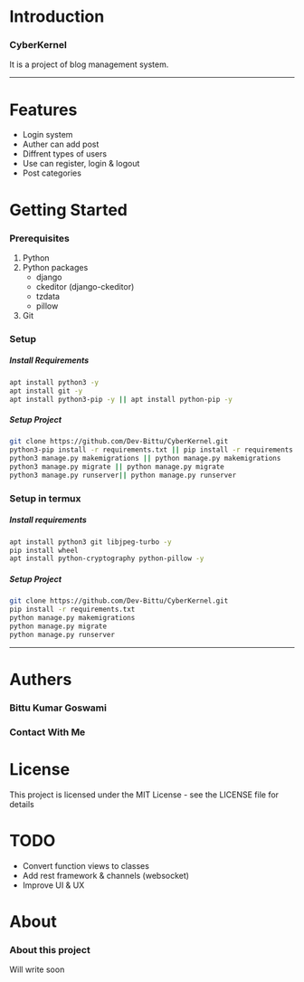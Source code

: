 # Introduction

### CyberKernel
It is a project of blog management system.

---

# Features
  - Login system
  - Auther can add post
  - Diffrent types of users
  - Use can register, login & logout
  - Post categories

# Getting Started

### Prerequisites
1. Python
2. Python packages
   - django
   - ckeditor (django-ckeditor)
   - tzdata
   - pillow
3. Git

### Setup
##### Install Requirements
```bash
apt install python3 -y
apt install git -y
apt install python3-pip -y || apt install python-pip -y
```
##### Setup Project
```bash
git clone https://github.com/Dev-Bittu/CyberKernel.git
python3-pip install -r requirements.txt || pip install -r requirements.txt
python3 manage.py makemigrations || python manage.py makemigrations
python3 manage.py migrate || python manage.py migrate
python3 manage.py runserver|| python manage.py runserver
```

### Setup in termux
##### Install requirements
```bash
apt install python3 git libjpeg-turbo -y
pip install wheel
apt install python-cryptography python-pillow -y
```

##### Setup Project
```bash
git clone https://github.com/Dev-Bittu/CyberKernel.git
pip install -r requirements.txt
python manage.py makemigrations
python manage.py migrate
python manage.py runserver
```

---
# Authers
### Bittu Kumar Goswami
### Contact With Me

# License
This project is licensed under the MIT License - see the LICENSE file for details

# TODO
  - Convert function views to classes
  - Add rest framework & channels (websocket)
  - Improve UI & UX

# About
### About this project
Will write soon
